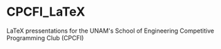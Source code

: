 # CPCFI_LaTeX
LaTeX pressentations for the UNAM's School of Engineering Competitive Programming Club (CPCFI)
